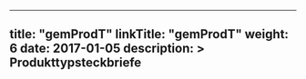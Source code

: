 
---
title: "gemProdT"
linkTitle: "gemProdT"
weight: 6
date: 2017-01-05
description: >
  Produkttypsteckbriefe
---
